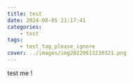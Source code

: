 ```yaml
---
title: test
date: 2024-08-05 21:17:41
categories:
    - test
tags:
    - test_tag_please_ignore
cover: ../images/img20220613230321.png
---
```


test me !